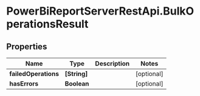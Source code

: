 # PowerBiReportServerRestApi.BulkOperationsResult

## Properties
Name | Type | Description | Notes
------------ | ------------- | ------------- | -------------
**failedOperations** | **[String]** |  | [optional] 
**hasErrors** | **Boolean** |  | [optional] 


